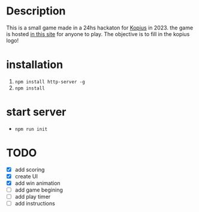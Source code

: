 # Description

This is a small game made in a 24hs hackaton for [Kopius](https://kopiustech.com/) in 2023. the game is hosted [in this site](ignaciodegregori.com/kopiusGame) for anyone to play. The objective is to fill in the kopius logo!

# installation

1. `npm install http-server -g`
2. `npm install`

# start server

- `npm run init`

# TODO

- [x] add scoring
- [x] create UI
- [x] add win animation
- [ ] add game begining
- [ ] add play timer
- [ ] add instructions
